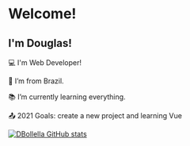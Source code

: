 # Welcome!

 

## I'm Douglas!

 

:computer: I'm Web Developer!

:house_with_garden: I’m from Brazil.

:books: I’m currently learning everything.

:outbox_tray: 2021 Goals: create a new project and learning Vue




[![DBollella GitHub stats](https://github-readme-stats.vercel.app/api?username=DBollella)](https://github.com/DBollella/github-readme-stats)

